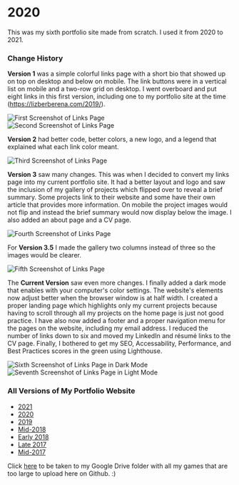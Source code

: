 # 2020
This was my sixth portfolio site made from scratch. I used it from 2020 to 2021.

<h3>Change History</h3>
<p><strong>Version 1</strong> was a simple colorful links page with a short bio that showed up on top on desktop and below on mobile. The link buttons were in a vertical list on mobile and a two-row grid on desktop. I went overboard and put eight links in this first version, including one to my portfolio site at the time (<a href="https://lizberberena.com/2019/" target="_blank">https://lizberberena.com/2019/</a>).</p>
<img src="https://lizberberena.com/img/linkspage.jpg" alt="First Screenshot of Links Page" class="img-fluid"/>
<br>
<img src="https://lizberberena.com/img/links-page-v1.jpg" alt="Second Screenshot of Links Page" class="img-fluid"/>
<p><strong>Version 2</strong> had better code, better colors, a new logo, and a legend that explained what each link color meant.</p>
<img src="https://lizberberena.com/img/links-page-v2.png" alt="Third Screenshot of Links Page" class="img-fluid"/>
<p><strong>Version 3</strong> saw many changes. This was when I decided to convert my links page into my current portfolio site. It had a better layout and logo and saw the inclusion of my gallery of projects which flipped over to reveal a brief summary. Some projects link to their website and some have their own article that provides more information. On mobile the project images would not flip and instead the brief summary would now display below the image. I also added an about page and a CV page.</p>
<img src="https://lizberberena.com/img/links-page-v3-long-v1.png" alt="Fourth Screenshot of Links Page" class="img-fluid"/>
<p>For <strong>Version 3.5</strong> I made the gallery two columns instead of three so the images would be clearer.</p>
<img src="https://lizberberena.com/img/links-page-v3-long-v2.png" alt="Fifth Screenshot of Links Page" class="img-fluid"/>
<p>The <strong>Current Version</strong> saw even more changes. I finally added a dark mode that enables with your computer's color settings. The website's elements now adjust better when the browser window is at half width. I created a proper landing page which highlights only my current projects because having to scroll through all my projects on the home page is just not good practice. I have also now added a footer and a proper navigation menu for the pages on the website, including my email address. I reduced the number of links down to six and moved my LinkedIn and résumé links to the CV page. Finally, I bothered to get my SEO, Accessability, Performance, and Best Practices scores in the green using Lighthouse.</p>
<img src="https://lizberberena.com/img/links-page-v4-dark.png" alt="Sixth Screenshot of Links Page in Dark Mode" class="img-fluid"/>
<br>
<img src="https://lizberberena.com/img/links-page-v4-light.png" alt="Seventh Screenshot of Links Page in Light Mode" class="img-fluid"/>

### All Versions of My Portfolio Website

- [2021](https://github.com/lizberberena/lizberberena.github.io)
- [2020](https://github.com/lizberberena/2020)
- [2019](https://github.com/lizberberena/2019)
- [Mid-2018](https://github.com/lizberberena/mid-2018)
- [Early 2018](https://github.com/lizberberena/early-2018)
- [Late 2017](https://github.com/lizberberena/late-2017)
- [Mid-2017](https://github.com/lizberberena/mid-2017)

Click <a href="https://drive.google.com/drive/folders/1qI0wfO3N7_VMUbWJEn4bfNL5P04Ix1PS?usp=sharing" target="_blank">here</a> to be taken to my Google Drive folder with all my games that are too large to upload here on Github. :)

